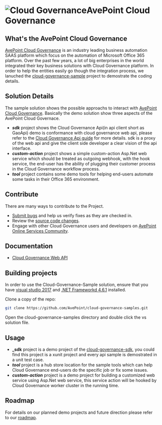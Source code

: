 #  ![Cloud Governance](https://raw.githubusercontent.com/AvePoint/cloud-governance-samples/master/cloud-governance.png)AvePoint Cloud Governance

## What's the AvePoint Cloud Governance 

[AvePoint Cloud Governance](https://www.avepointonlineservices.com) is an industry leading business automation SAAS platform which focus on the automation of Microsoft Office 365 platform. Over the past few years, a lot of big enterprises in the world integrated their key business solutions with Cloud Governance platform. In order to help the entities easily go though the integration process, we lanuched the [cloud-governance-sample](https://github.com/AvePoint/cloud-governance-samples) project to demostrate the coding details. 

## Solution Details
The sample solution shows the possible approachs to interact with [AvePoint Cloud Governance](https://www.avepointonlineservices.com/). Basically the demo solution show three aspects of the AvePoint Cloud Governace. 

* **_sdk_** project shows the Cloud Governance Api(in api client short as GaoApi) demo is conformance with cloud governance web api, please refer to the [Cloud Governance Api guide](https://avepointcdn.azureedge.net/assets/webhelp/avepoint-cloud-governance-api/Index.html "Cloud Governance Api guide") for more details. sdk is a proxy of the web api and give the client side developer a clear vision of the api interface.
* **_custom-action_** project shows a simple custom-action Asp.Net web service which should be treated as outgoing webhook, with the hook service, the end-user has the ability of plugging their customer process in the Cloud Governance workflow process.
* **_tool_** project contains some demo tools for helping end-users automate some tasks in their Office 365 environment.

## Contribute

There are many ways to contribute to the Project.
* [Submit bugs](https://github.com/AvePoint/cloud-governance-samples/issues) and help us verify fixes as they are checked in.
* Review the [source code changes](https://github.com/AvePoint/cloud-governance-samples/pulls).
* Engage with other Cloud Governance users and developers on [AvePoint Online Services Community](https://www.avepoint.com/community/discussion/forum/avepoint-product-forum/online-service/). 

## Documentation

*  [Cloud Governance Web API](https://avepointcdn.azureedge.net/assets/webhelp/avepoint-cloud-governance-api/Index.html)


## Building projects

In order to use the Cloud-Governance-Sample solution, ensure that you have [visual studio 2017](https://www.visualstudio.com/) and [.NET Frameworkd 4.6.1](https://www.microsoft.com/en-us/download/details.aspx?id=49982) installed.

Clone a copy of the repo:

```bash
git clone https://github.com/AvePoint/cloud-governance-samples.git
```
Open the cloud-governance-samples directory and double click the vs solution file.


## Usage

* **_sdk** project is a demo project of the [cloud-governance-sdk](https://www.nuget.org/packages/cloud.governance.sdk/), you could find this project is a xunit project and every api sample is demostrated in a unit test case.
* **_tool_** project is a hub store location for the sample tools which can help Cloud Governance end-users do the specific job or fix some issues.
* **_custom-action_** project is a demo project for building a customized web service using Asp.Net web service, this service action will be hooked by Cloud Governance worker cluster in the running time.

## Roadmap

For details on our planned demo projects and future direction please refer to our [roadmap](https://github.com/AvePoint/cloud-governance-samples/wiki/Roadmap).
